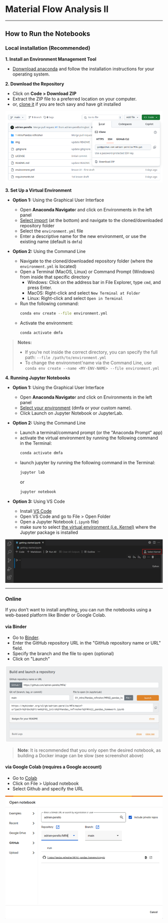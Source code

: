 # Material Flow Analysis II

***

## How to Run the Notebooks

### Local installation (Recommended)

**1. Install an Environment Management Tool**

  - [Donwnload anaconda](https://www.anaconda.com/products/individual) and follow the installation instructions for your operating system.


**2. Download the Repository**

  - Click on **Code > Download ZIP**
  - Extract the ZIP file to a preferred location on your computer.
  - or, [clone it](https://docs.github.com/en/repositories/creating-and-managing-repositories/cloning-a-repository) if you are tech savy and have git installed

![download repo](./img/import.png)


**3. Set Up a Virtual Environment**

- **Option 1:** Using the Graphical User Interface
  - Open **Anaconda Navigato**r and click on Environments in the left panel
  - [Select import](https://www.anaconda.com/docs/tools/anaconda-navigator/tutorials/manage-environments) (at the bottom) and navigate to the cloned/downloaded repository folder
  - Select the `environment.yml` file
  - Enter a descriptive name for the new environment, or use the existing name (default is `dmfa`)

- **Option 2:** Using the Command Line
  - Navigate to the cloned/downloaded repository folder (where the `environment.yml` is located)
  - Open a Terminal (MacOS, Linux) or Command Prompt (Windows) from inside that specific directory
    - Windows: Click on the address bar in File Explorer, type `cmd`, and press Enter.
    - MacOS: Right-click and select `New Terminal at Folder`
    - Linux: Right-click and select `Open in Terminal`
  - Run the following command:
    ```bash
    conda env create --file environment.yml
    ```
  - Activate the environment:
    ```bash
    conda activate dmfa
    ```

> **Notes:**
> - If you’re not inside the correct directory, you can specify the full path: `--file /path/to/environment.yml`
> - To change the environment'name via the Command Line, use `conda env create --name <MY-ENV-NAME> --file environment.yml`

  
  
**4. Running Jupyter Notebooks**

- **Option 1:** Using the Graphical User Interface
  - Open **Anaconda Navigato**r and click on Environments in the left panel
  - [Select your environment](https://www.anaconda.com/docs/tools/anaconda-navigator/tutorials/manage-environments) (dmfa or your custom name).
  - Click Launch on Jupyter Notebook or JupyterLab.

  
- **Option 2:** Using the Command Line
    - Launch a terminal/command prompt (or the "Anaconda Prompt" app)
    - activate the virtual environment by running the following command in the Terminal:
      ```bash
      conda activate dmfa
      ```
    - launch jupyter by running the following command in the Terminal:
      ```bash
      jupyter lab
      ``` 
      or
      ```bash
      jupyter notebook
      ```
  
- **Option 3:** Using VS Code
    - Install [VS Code](https://code.visualstudio.com/download)
    - Open VS Code and go to File > Open Folder
    - Open a Jupyter Notebook (`.ipynb` file)
    - make sure to select [the virtual environment (i.e. Kernel)](https://code.visualstudio.com/docs/datascience/jupyter-notebooks) where the Jupyter package is installed

![vscode](./img/vscode.png)


***


### Online

If you don’t want to install anything, you can run the notebooks using a web-based platform like Binder or Google Colab.

#### via Binder

- Go to [Binder](https://mybinder.org/).
- Enter the GitHub repository URL in the "GitHub repository name or URL" field.
- Specify the branch and the file to open (optional)
- Click on "Launch"

![mybinder](./img/mybinder.png)

> **Note**: It is recommended that you only open the desired notebook, as building a Docker image can be slow (see screenshot above)


#### via Google Colab (requires a Google account)

- Go to [Colab](https://colab.research.google.com/)
- Click on File > Upload notebook
- Select Github and specify the URL

![colab](./img/colab.png)
